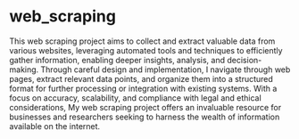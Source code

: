 # web_scraping

This web scraping project aims to collect and extract valuable data from various websites, leveraging automated tools and techniques to efficiently gather information, enabling deeper insights, analysis, and decision-making. Through careful design and implementation, I navigate through web pages, extract relevant data points, and organize them into a structured format for further processing or integration with existing systems. With a focus on accuracy, scalability, and compliance with legal and ethical considerations, My web scraping project offers an invaluable resource for businesses and researchers seeking to harness the wealth of information available on the internet.
